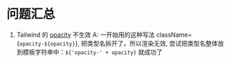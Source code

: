 # 问题汇总
1. Tailwind 的 [opacity](https://tailwindcss.com/docs/opacity) 不生效
A: 一开始用的这种写法 className={`opacity-${opacity}`}, 把类型名拆开了，所以渲染无效, 尝试把类型名整体放到模板字符串中：`${'opacity-' + opacity}` 就成功了